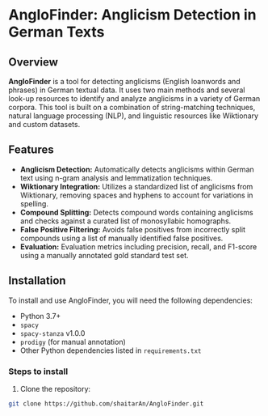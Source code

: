 # AngloFinder: Anglicism Detection in German Texts

## Overview

**AngloFinder** is a tool for detecting anglicisms (English loanwords and phrases) in German textual data. It uses two main methods and several look-up resources to identify and analyze anglicisms in a variety of German corpora. This tool is built on a combination of string-matching techniques, natural language processing (NLP), and linguistic resources like Wiktionary and custom datasets.

## Features

- **Anglicism Detection:** Automatically detects anglicisms within German text using n-gram analysis and lemmatization techniques.
- **Wiktionary Integration:** Utilizes a standardized list of anglicisms from Wiktionary, removing spaces and hyphens to account for variations in spelling.
- **Compound Splitting:** Detects compound words containing anglicisms and checks against a curated list of monosyllabic homographs.
- **False Positive Filtering:** Avoids false positives from incorrectly split compounds using a list of manually identified false positives.
- **Evaluation:** Evaluation metrics including precision, recall, and F1-score using a manually annotated gold standard test set.
  
## Installation

To install and use AngloFinder, you will need the following dependencies:

- Python 3.7+
- `spacy`
- `spacy-stanza` v1.0.0
- `prodigy` (for manual annotation)
- Other Python dependencies listed in `requirements.txt`

### Steps to install

1. Clone the repository:

```bash
git clone https://github.com/shaitarAn/AngloFinder.git
